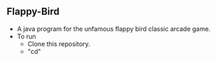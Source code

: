 ## Flappy-Bird

- A java program for the unfamous flappy bird classic arcade game.
- To run 
	* Clone this repository.
	* "cd" 
